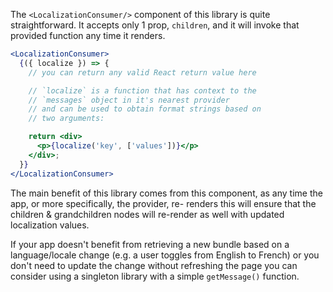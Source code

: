 The `<LocalizationConsumer/>` component of this library is quite
straightforward. It accepts only 1 prop, `children`, and it will
invoke that provided function any time it renders.

```jsx
<LocalizationConsumer>
  {({ localize }) => {
    // you can return any valid React return value here

    // `localize` is a function that has context to the
    // `messages` object in it's nearest provider
    // and can be used to obtain format strings based on
    // two arguments:

    return <div>
      <p>{localize('key', ['values'])}</p>
    </div>;
  }}
</LocalizationConsumer>
```

The main benefit of this library comes from this component,
as any time the app, or more specifically, the provider, re-
renders this will ensure that the children & grandchildren nodes
will re-render as well with updated localization values.

If your app doesn't benefit from retrieving a new bundle based
on a language/locale change (e.g. a user toggles from English
to French) or you don't need to update the change without
refreshing the page you can consider using a singleton library
with a simple `getMessage()` function.
